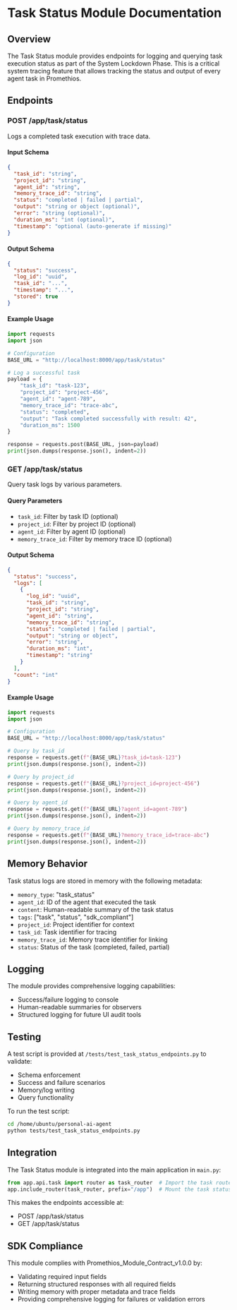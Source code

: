 # Task Status Module Documentation

## Overview

The Task Status module provides endpoints for logging and querying task execution status as part of the System Lockdown Phase. This is a critical system tracing feature that allows tracking the status and output of every agent task in Promethios.

## Endpoints

### POST /app/task/status

Logs a completed task execution with trace data.

#### Input Schema

```json
{
  "task_id": "string",
  "project_id": "string",
  "agent_id": "string",
  "memory_trace_id": "string",
  "status": "completed | failed | partial",
  "output": "string or object (optional)",
  "error": "string (optional)",
  "duration_ms": "int (optional)",
  "timestamp": "optional (auto-generate if missing)"
}
```

#### Output Schema

```json
{
  "status": "success",
  "log_id": "uuid",
  "task_id": "...",
  "timestamp": "...",
  "stored": true
}
```

#### Example Usage

```python
import requests
import json

# Configuration
BASE_URL = "http://localhost:8000/app/task/status"

# Log a successful task
payload = {
    "task_id": "task-123",
    "project_id": "project-456",
    "agent_id": "agent-789",
    "memory_trace_id": "trace-abc",
    "status": "completed",
    "output": "Task completed successfully with result: 42",
    "duration_ms": 1500
}

response = requests.post(BASE_URL, json=payload)
print(json.dumps(response.json(), indent=2))
```

### GET /app/task/status

Query task logs by various parameters.

#### Query Parameters

- `task_id`: Filter by task ID (optional)
- `project_id`: Filter by project ID (optional)
- `agent_id`: Filter by agent ID (optional)
- `memory_trace_id`: Filter by memory trace ID (optional)

#### Output Schema

```json
{
  "status": "success",
  "logs": [
    {
      "log_id": "uuid",
      "task_id": "string",
      "project_id": "string",
      "agent_id": "string",
      "memory_trace_id": "string",
      "status": "completed | failed | partial",
      "output": "string or object",
      "error": "string",
      "duration_ms": "int",
      "timestamp": "string"
    }
  ],
  "count": "int"
}
```

#### Example Usage

```python
import requests
import json

# Configuration
BASE_URL = "http://localhost:8000/app/task/status"

# Query by task_id
response = requests.get(f"{BASE_URL}?task_id=task-123")
print(json.dumps(response.json(), indent=2))

# Query by project_id
response = requests.get(f"{BASE_URL}?project_id=project-456")
print(json.dumps(response.json(), indent=2))

# Query by agent_id
response = requests.get(f"{BASE_URL}?agent_id=agent-789")
print(json.dumps(response.json(), indent=2))

# Query by memory_trace_id
response = requests.get(f"{BASE_URL}?memory_trace_id=trace-abc")
print(json.dumps(response.json(), indent=2))
```

## Memory Behavior

Task status logs are stored in memory with the following metadata:

- `memory_type`: "task_status"
- `agent_id`: ID of the agent that executed the task
- `content`: Human-readable summary of the task status
- `tags`: ["task", "status", "sdk_compliant"]
- `project_id`: Project identifier for context
- `task_id`: Task identifier for tracing
- `memory_trace_id`: Memory trace identifier for linking
- `status`: Status of the task (completed, failed, partial)

## Logging

The module provides comprehensive logging capabilities:

- Success/failure logging to console
- Human-readable summaries for observers
- Structured logging for future UI audit tools

## Testing

A test script is provided at `/tests/test_task_status_endpoints.py` to validate:

- Schema enforcement
- Success and failure scenarios
- Memory/log writing
- Query functionality

To run the test script:

```bash
cd /home/ubuntu/personal-ai-agent
python tests/test_task_status_endpoints.py
```

## Integration

The Task Status module is integrated into the main application in `main.py`:

```python
from app.api.task import router as task_router  # Import the task router
app.include_router(task_router, prefix="/app")  # Mount the task status router
```

This makes the endpoints accessible at:

- POST /app/task/status
- GET /app/task/status

## SDK Compliance

This module complies with Promethios_Module_Contract_v1.0.0 by:

- Validating required input fields
- Returning structured responses with all required fields
- Writing memory with proper metadata and trace fields
- Providing comprehensive logging for failures or validation errors

